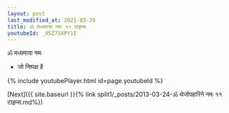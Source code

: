 ```yaml
---
layout: post
last_modified_at: 2021-03-29
title: ॐ मध्यमाया नमः ११ टाइम्स
youtubeId: _XSZ75XPY1I
---
```

 
 
 ॐ मध्यमाया नमः  
 
 -  जो निष्पक्ष है 
 
  
 
  
 
 
 
 
 
 


{% include youtubePlayer.html id=page.youtubeId %}
 
[Next]({{ site.baseurl }}{% link  split1/_posts/2013-03-24-ॐ थेजोपहारिने नमः ११ टाइम्स.md%})
 
